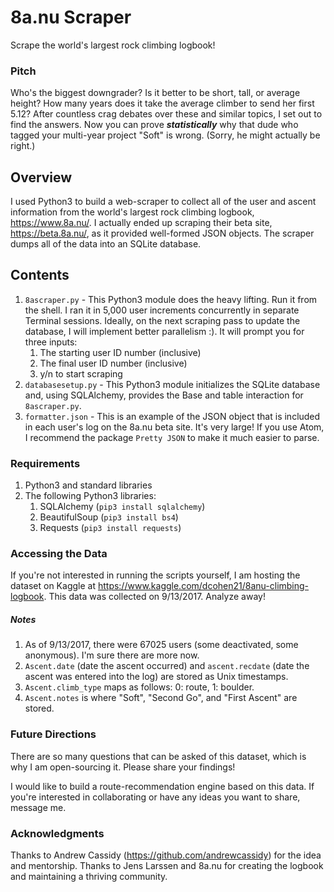 # 8a.nu Scraper
Scrape the world's largest rock climbing logbook!

### Pitch
Who's the biggest downgrader? Is it better to be short, tall, or average height? How many years does it take the average climber to send her first 5.12? After countless crag debates over these and similar topics, I set out to find the answers. Now you can prove <b><i>statistically</i></b> why that dude who tagged your multi-year project "Soft" is wrong. (Sorry, he might actually be right.)

## Overview
I used Python3 to build a web-scraper to collect all of the user and ascent information from the world's largest rock climbing logbook, https://www.8a.nu/. I actually ended up scraping their beta site, https://beta.8a.nu/, as it provided well-formed JSON objects. The scraper dumps all of the data into an SQLite database.

## Contents
1. `8ascraper.py` - This Python3 module does the heavy lifting. Run it from the shell. I ran it in 5,000 user increments concurrently in separate Terminal sessions. Ideally, on the next scraping pass to update the database, I will implement better parallelism :). It will prompt you for three inputs:
    1. The starting user ID number (inclusive)
    2. The final user ID number (inclusive)
    3. y/n to start scraping
2. `databasesetup.py` - This Python3 module initializes the SQLite database and, using SQLAlchemy, provides the Base and table interaction for `8ascraper.py`.
3. `formatter.json` - This is an example of the JSON object that is included in each user's log on the 8a.nu beta site. It's very large! If you use Atom, I recommend the package `Pretty JSON` to make it much easier to parse.

### Requirements
1. Python3 and standard libraries
2. The following Python3 libraries:
    1. SQLAlchemy (`pip3 install sqlalchemy`)
    2. BeautifulSoup (`pip3 install bs4`)
    3. Requests (`pip3 install requests`)

### Accessing the Data
If you're not interested in running the scripts yourself, I am hosting the dataset on Kaggle at https://www.kaggle.com/dcohen21/8anu-climbing-logbook. This data was collected on 9/13/2017. Analyze away!

##### Notes
1. As of 9/13/2017, there were 67025 users (some deactivated, some anonymous). I'm sure there are more now.
2. `Ascent.date` (date the ascent occurred) and `ascent.recdate` (date the ascent was entered into the log) are stored as Unix timestamps.
3. `Ascent.climb_type` maps as follows: 0: route, 1: boulder.
4. `Ascent.notes` is where "Soft", "Second Go", and "First Ascent" are stored.

### Future Directions
There are so many questions that can be asked of this dataset, which is why I am open-sourcing it. Please share your findings!

I would like to build a route-recommendation engine based on this data. If you're interested in collaborating or have any ideas you want to share, message me.

### Acknowledgments
Thanks to Andrew Cassidy (https://github.com/andrewcassidy) for the idea and mentorship. Thanks to Jens Larssen and 8a.nu for creating the logbook and maintaining a thriving community.
